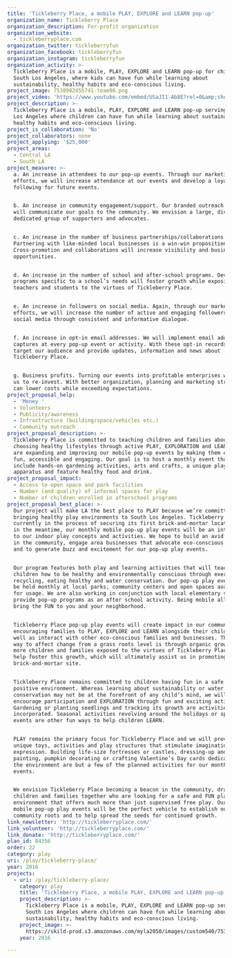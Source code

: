 ```yaml
---
title: 'Tickleberry Place, a mobile PLAY, EXPLORE and LEARN pop-up'
organization_name: Tickleberry Place
organization_description: For-profit organization
organization_website:
  - tickleberryplace.com
organization_twitter: tickleberryfun
organization_facebook: tickleberryfun
organization_instagram: tickleberryfun
organization_activity: >-
  Tickleberry Place is a mobile, PLAY, EXPLORE and LEARN pop-up for children in
  South Los Angeles, where kids can have fun while learning about
  sustainability, healthy habits and eco-conscious living.
project_image: 7538982455741-team90.png
project_video: 'https://www.youtube.com/embed/USaJI1-Ab8E?rel=0&amp;showinfo=0'
project_description: >-
  Tickleberry Place is a mobile, PLAY, EXPLORE and LEARN pop-up serving South
  Los Angeles where children can have fun while learning about sustainability,
  healthy habits and eco-conscious living.
project_is_collaboration: 'No'
project_collaborators: none
project_applying: '$25,000'
project_areas:
  - Central LA
  - South LA
project_measure: >-
  a. An increase in attendees to our pop-up events. Through our marketing
  efforts, we will increase attendance at our events and develop a loyal
  following for future events.


  b. An increase in community engagement/support. Our branded outreach programs
  will communicate our goals to the community. We envision a large, diverse and
  dedicated group of supporters and advocates.


  c. An increase in the number of business partnerships/collaborations.
  Partnering with like-minded local businesses is a win-win proposition for all.
  Cross-promotion and collaborations will increase visibility and business
  opportunities.


  d. An increase in the number of school and after-school programs. Developing
  programs specific to a school’s needs will foster growth while exposing both
  teachers and students to the virtues of Tickleberry Place.


  e. An increase in followers on social media. Again, through our marketing
  efforts, we will increase the number of active and engaging followers on
  social media through consistent and informative dialogue.


  f. An increase in opt-in email addresses. We will implement email address
  captures at every pop-up event or activity. With these opt-in records, we can
  target our audience and provide updates, information and news about
  Tickleberry Place. 


  g. Business profits. Turning our events into profitable enterprises will allow
  us to re-invest. With better organization, planning and marketing strategy, we
  can lower costs while exceeding expectations.
project_proposal_help:
  - 'Money '
  - Volunteers
  - Publicity/awareness
  - Infrastructure (building/space/vehicles etc.)
  - Community outreach
project_proposal_description: >-
  Tickleberry Place is committed to teaching children and families about
  choosing healthy lifestyles through active PLAY, EXPLORATION and LEARNING. We
  are expanding and improving our mobile pop-up events by making them even more
  fun, accessible and engaging. Our goal is to host a monthly event that will
  include hands-on gardening activities, arts and crafts, a unique play
  apparatus and feature healthy food and drink.
project_proposal_impact:
  - Access to open space and park facilities
  - Number (and quality) of informal spaces for play
  - Number of children enrolled in afterschool programs
project_proposal_best_place: >-
  Our project will make LA the best place to PLAY because we’re committed to
  bringing healthy play environments to South Los Angeles. Tickleberry Place is
  currently in the process of securing its first brick-and-mortar location. But
  in the meantime, our monthly mobile pop-up play events will be an introduction
  to our indoor play concepts and activities. We hope to build an avid following
  in the community, engage area businesses that advocate eco-conscious living
  and to generate buzz and excitement for our pop-up play events.


  Our program features both play and learning activities that will teach
  children how to be healthy and environmentally conscious through exercise,
  recycling, eating healthy and water conservation. Our pop-up play events will
  be held monthly at local parks, community centers and open spaces available
  for usage. We are also working in conjunction with local elementary schools to
  provide pop-up programs as an after school activity. Being mobile allows us to
  bring the FUN to you and your neighborhood.


  Tickleberry Place pop-up play events will create impact in our community by
  encouraging families to PLAY, EXPLORE and LEARN alongside their children as
  well as interact with other eco-conscious families and businesses. The best
  way to affect change from a grass roots level is through organic growth. The
  more children and families exposed to the virtues of Tickleberry Place will
  help foster this growth, which will ultimately assist us in promoting our
  brick-and-mortar site.


  Tickleberry Place remains committed to children having fun in a safe and
  positive environment. Whereas learning about sustainability or water
  conservation may not be at the forefront of any child’s mind, we will
  encourage participation and EXPLORATION through fun and exciting activities.
  Gardening or planting seedlings and tracking its growth are activities we have
  incorporated. Seasonal activities revolving around the holidays or special
  events are other fun ways to help children LEARN. 


  PLAY remains the primary focus for Tickleberry Place and we will provide
  unique toys, activities and play structures that stimulate imagination and
  expression. Building life-size fortresses or castles, dressing-up and face
  painting, pumpkin decorating or crafting Valentine’s Day cards dedicated to
  the environment are but a few of the planned activities for our monthly pop-up
  events.


  We envision Tickleberry Place becoming a beacon in the community, drawing
  children and families together who are looking for a safe and FUN play
  environment that offers much more than just supervised free play. Our monthly
  mobile pop-up play events will be the perfect vehicle to establish our
  community roots and to help spread the seeds for continued growth.
link_newsletter: 'http://tickleberryplace.com/'
link_volunteer: 'http://tickleberryplace.com/'
link_donate: 'http://tickleberryplace.com/'
plan_id: 84356
order: 22
category: play
uri: /play/tickleberry-place/
year: 2016
projects:
  - uri: /play/tickleberry-place/
    category: play
    title: 'Tickleberry Place, a mobile PLAY, EXPLORE and LEARN pop-up'
    project_description: >-
      Tickleberry Place is a mobile, PLAY, EXPLORE and LEARN pop-up serving
      South Los Angeles where children can have fun while learning about
      sustainability, healthy habits and eco-conscious living.
    project_image: >-
      https://skild-prod.s3.amazonaws.com/myla2050/images/custom540/7538982455741-team90.png
    year: 2016

---
```

